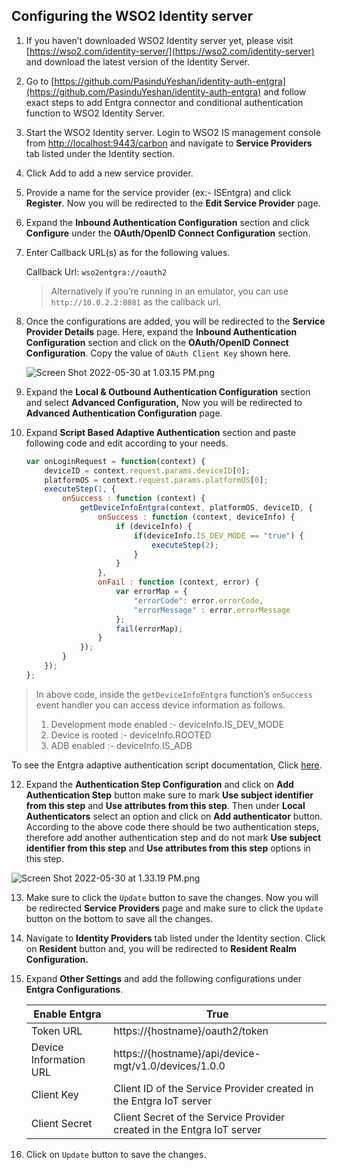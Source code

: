 ## Configuring the WSO2 Identity server

1. If you haven’t downloaded WSO2 Identity server yet, please visit [https://wso2.com/identity-server/](https://wso2.com/identity-server) and download the latest version of the Identity Server. 

2. Go to [https://github.com/PasinduYeshan/identity-auth-entgra](https://github.com/PasinduYeshan/identity-auth-entgra) and follow exact steps to add Entgra connector and conditional authentication function to WSO2 Identity Server.  

3. Start the WSO2 Identity server.  Login to WSO2 IS management console from [http://localhost:9443/carbon](http://localhost:9443/carbon) and navigate to **Service Providers** tab listed under the Identity section. 

4. Click Add to add a new service provider. 

5. Provide a name for the service provider (ex:- ISEntgra) and click **Register**. Now you will be redirected to the 
   **Edit Service Provider** page. 

6. Expand the **Inbound Authentication Configuration** section and click **Configure** under the **OAuth/OpenID 
   Connect Configuration** section. 

8. Enter Callback URL(s) as for the following values.

   Callback Url: `wso2entgra://oauth2`

   > Alternatively if you’re running in an emulator, you can use `http://10.0.2.2:8081` as the callback url.

9. Once the configurations are added, you will be redirected to the **Service Provider Details**
   page. Here, expand the **Inbound Authentication Configuration** section and click on the **OAuth/OpenID 
   Connect Configuration**. Copy the value of `OAuth Client Key` shown here. 

    ![Screen Shot 2022-05-30 at 1.03.15 PM.png](https://user-images.githubusercontent.com/61885844/171583227-e957efec-df32-4728-af18-004929481cfa.png) 

10. Expand the **Local & Outbound Authentication Configuration** section and select **Advanced Configuration,** Now 
    you will be redirected to **Advanced Authentication Configuration** page. 

11. Expand **Script Based Adaptive Authentication** section and paste following code and edit according to your 
    needs.

    ```jsx
    var onLoginRequest = function(context) {
        deviceID = context.request.params.deviceID[0];
        platformOS = context.request.params.platformOS[0];
        executeStep(1, {
            onSuccess : function (context) {
                getDeviceInfoEntgra(context, platformOS, deviceID, {
                    onSuccess : function (context, deviceInfo) {
                        if (deviceInfo) {
                            if(deviceInfo.IS_DEV_MODE == "true") {
                                executeStep(2);
                            }
                        }
                    },
                    onFail : function (context, error) {
                        var errorMap = {
                            "errorCode": error.errorCode,
                            "errorMessage" : error.errorMessage
                        };
                        fail(errorMap);
                    }
                });
            }
        }); 
    };
    ```

   > In above code, inside the `getDeviceInfoEntgra` function’s `onSuccess` event handler you can access device 
   > information  as follows.
   > 1. Development mode enabled :- deviceInfo.IS_DEV_MODE
   > 2. Device is rooted :- deviceInfo.ROOTED
   > 3. ADB enabled :- deviceInfo.IS_ADB
   
   To see the Entgra adaptive authentication script documentation, Click [here](adaptive_script.md).

12. Expand the **Authentication Step Configuration** and click on **Add Authentication Step**  button make sure to 
    mark **Use subject identifier from this step** and **Use attributes from this step**. Then under **Local Authenticators** select an option and click on **Add authenticator** button. According to the above code there should be two authentication steps, therefore add another authentication step and do not mark **Use subject identifier from this step** and **Use attributes from this step** options in this step.

   ![Screen Shot 2022-05-30 at 1.33.19 PM.png](https://user-images.githubusercontent.com/61885844/171583623-45b674e7-5fc9-4156-9f4e-2cf2640a243e.png)

13. Make sure to click the `Update` button to save the changes. Now you will be redirected **Service Providers** page 
   and make sure to click the `Update` button on the bottom to save all the changes. 

14. Navigate to **Identity Providers** tab listed under the Identity section. Click on **Resident** button and, you 
    will be redirected to **Resident Realm Configuration.** 

15. Expand **Other Settings** and add the following configurations under **Entgra Configurations**.


    | Enable Entgra | True |
    | --- | --- |
    | Token URL | https://{hostname}/oauth2/token |
    | Device Information URL | https://{hostname}/api/device-mgt/v1.0/devices/1.0.0 |
    | Client Key | Client ID of the Service Provider created in the Entgra IoT server |
    | Client Secret | Client Secret of the Service Provider created in the Entgra IoT server |

16. Click on `Update` button to save the changes.

